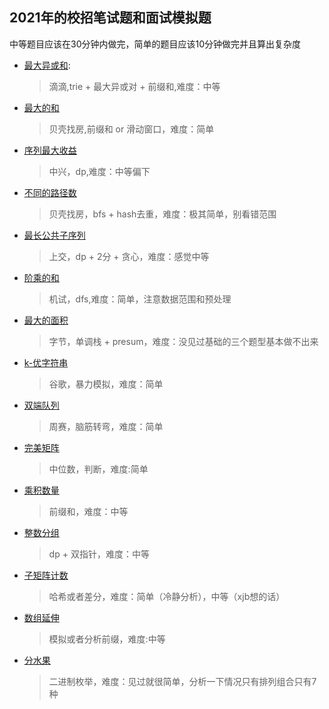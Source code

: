 ## 2021年的校招笔试题和面试模拟题

中等题目应该在30分钟内做完，简单的题目应该10分钟做完并且算出复杂度

+ [最大异或和](./最大异或和.cpp):
    > 滴滴,trie + 最大异或对 + 前缀和,难度：中等

+ [最大的和](./最大的和.cpp)
    > 贝壳找房,前缀和 or 滑动窗口，难度：简单

+ [序列最大收益](./序列最大收益.cpp)
    > 中兴，dp,难度：中等偏下

+ [不同的路径数](./不同的路径数.cpp)
    > 贝壳找房，bfs + hash去重，难度：极其简单，别看错范围

+ [最长公共子序列](./最长公共子序列.cpp)
    > 上交，dp + 2分 + 贪心，难度：感觉中等

+ [阶乘的和](./阶乘的和.cpp)
    > 机试，dfs,难度：简单，注意数据范围和预处理

+ [最大的面积](./最大面积.cpp)
    > 字节，单调栈 + presum，难度：没见过基础的三个题型基本做不出来

+ [k-优字符串](./k-优字符串.cpp)
    > 谷歌，暴力模拟，难度：简单

+ [双端队列](./双端队列.cpp)
    > 周赛，脑筋转弯，难度：简单

+ [完美矩阵](./完美矩阵.cpp)
    > 中位数，判断，难度:简单

+ [乘积数量](./乘积数量.cpp)
    > 前缀和，难度：中等

+ [整数分组](./整数分组.cpp)
    > dp + 双指针，难度：中等

+ [子矩阵计数](./子矩阵计数.cpp)
    > 哈希或者差分，难度：简单（冷静分析），中等（xjb想的话）

+ [数组延伸](./数组延申.cpp)
    > 模拟或者分析前缀，难度:中等

+ [分水果](./分水果.cpp)
    > 二进制枚举，难度：见过就很简单，分析一下情况只有排列组合只有7种